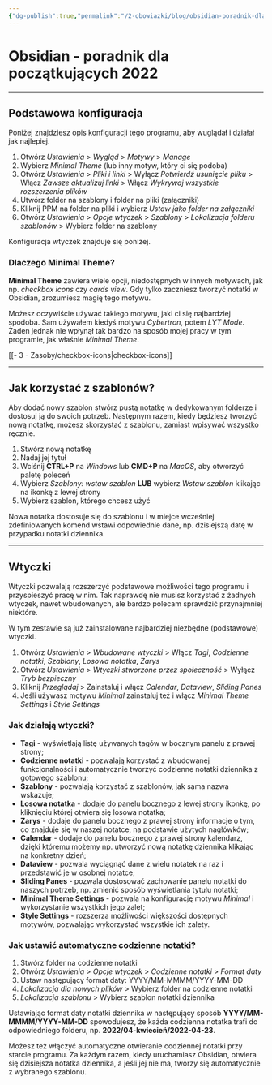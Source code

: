 ```yaml
---
{"dg-publish":true,"permalink":"/2-obowiazki/blog/obsidian-poradnik-dla-poczatkujacych-2022/","dgHomeLink":true,"dgPassFrontmatter":false}
---
```



# Obsidian - poradnik dla początkujących 2022

---

## Podstawowa konfiguracja

Poniżej znajdziesz opis konfiguracji tego programu, aby wuglądał i działał jak najlepiej.

1. Otwórz *Ustawienia* > *Wygląd* > *Motywy* > *Manage*
2. Wybierz *Minimal Theme* (lub inny motyw, który ci się podoba)
3. Otwórz *Ustawienia* > *Pliki i linki* > Wyłącz *Potwierdź usunięcie pliku* > Włącz *Zawsze aktualizuj linki* > Włącz *Wykrywaj wszystkie rozszerzenia plików*
4. Utwórz folder na szablony i folder na pliki (załączniki)
5. Kliknij PPM na folder na pliki i wybierz *Ustaw jako folder na załączniki*
6. Otwórz *Ustawienia* > *Opcje wtyczek* > *Szablony* > *Lokalizacja folderu szablonów* > Wybierz folder na szablony

Konfiguracja wtyczek znajduje się poniżej.

### Dlaczego Minimal Theme?

**Minimal Theme** zawiera wiele opcji, niedostępnych w innych motywach, jak np. *checkbox icons* czy *cards view*. Gdy tylko zaczniesz tworzyć notatki w Obsidian, zrozumiesz magię tego motywu.

Możesz oczywiście używać takiego motywu, jaki ci się najbardziej spodoba. Sam używałem kiedyś motywu *Cybertron*, potem *LYT Mode*. Żaden jednak nie wpłynął tak bardzo na sposób mojej pracy w tym programie, jak właśnie *Minimal Theme*.

[[- 3 - Zasoby/checkbox-icons|checkbox-icons]]

---

## Jak korzystać z szablonów?

Aby dodać nowy szablon stwórz pustą notatkę w dedykowanym folderze i dostosuj ją do swoich potrzeb. Następnym razem, kiedy będziesz tworzyć nową notatkę, możesz skorzystać z szablonu, zamiast wpisywać wszystko ręcznie.

1. Stwórz nową notatkę
2. Nadaj jej tytuł
3. Wciśnij **CTRL+P** na *Windows* lub **CMD+P** na *MacOS*, aby otworzyć paletę poleceń
4. Wybierz *Szablony: wstaw szablon* **LUB** wybierz *Wstaw szablon* klikając na ikonkę z lewej strony
5. Wybierz szablon, którego chcesz użyć

Nowa notatka dostosuje się do szablonu i w miejce wcześniej zdefiniowanych komend wstawi odpowiednie dane, np. dzisiejszą datę w przypadku notatki dziennika.

---

## Wtyczki

Wtyczki pozwalają rozszerzyć podstawowe możliwości tego programu i przyspieszyć pracę w nim. Tak naprawdę nie musisz korzystać z żadnych wtyczek, nawet wbudowanych, ale bardzo polecam sprawdzić przynajmniej niektóre.

W tym zestawie są już zainstalowane najbardziej niezbędne (podstawowe) wtyczki.

1. Otwórz *Ustawienia* > *Wbudowane wtyczki* > Włącz *Tagi*, *Codzienne notatki*, *Szablony*, *Losowa notatka*, *Zarys*
2. Otwórz *Ustawienia* > *Wtyczki stworzone przez społeczność* > Wyłącz *Tryb bezpieczny*
3. Kliknij *Przeglądaj* > Zainstaluj i włącz *Calendar*, *Dataview*, *Sliding Panes*
4. Jeśli używasz motywu *Minimal* zainstaluj też i włącz *Minimal Theme Settings* i *Style Settings*

### Jak działają wtyczki?

- **Tagi** - wyświetlają listę używanych tagów w bocznym panelu z prawej strony;
- **Codzienne notatki** - pozwalają korzystać z wbudowanej funkcjonalności i automatycznie tworzyć codzienne notatki dziennika z gotowego szablonu;
- **Szablony** - pozwalają korzystać z szablonów, jak sama nazwa wskazuje;
- **Losowa notatka** - dodaje do panelu bocznego z lewej strony ikonkę, po kliknięciu której otwiera się losowa notatka;
- **Zarys** - dodaje do panelu bocznego z prawej strony informacje o tym, co znajduje się w naszej notatce, na podstawie użytych nagłówków;
- **Calendar** - dodaje do panelu bocznego z prawej strony kalendarz, dzięki któremu możemy np. utworzyć nową notatkę dziennika klikając na konkretny dzień;
- **Dataview** - pozwala wyciągnąć dane z wielu notatek na raz i przedstawić je w osobnej notatce;
- **Sliding Panes** - pozwala dostosować zachowanie panelu notatki do naszych potrzeb, np. zmienić sposób wyświetlania tytułu notatki;
- **Minimal Theme Settings** - pozwala na konfigurację motywu *Minimal* i wykorzystanie wszystkich jego zalet;
- **Style Settings** - rozszerza możliwości większości dostępnych motywów, pozwalając wykorzystać wszystkie ich zalety.

### Jak ustawić automatyczne codzienne notatki?

1. Stwórz folder na codzienne notatki
2. Otwórz *Ustawienia* > *Opcje wtyczek* > *Codzienne notatki* > *Format daty*
3. Ustaw następujący format daty: YYYY/MM-MMMM/YYYY-MM-DD
4. *Lokalizacja dla nowych plików* > Wybierz folder na codzienne notatki
5. *Lokalizacja szablonu* > Wybierz szablon notatki dziennika

Ustawiając format daty notatki dziennika w następujący sposób **YYYY/MM-MMMM/YYYY-MM-DD** spowodujesz, że każda codzienna notatka trafi do odpowiedniego folderu, np. **2022/04-kwiecień/2022-04-23**.

Możesz też włączyć automatyczne otwieranie codziennej notatki przy starcie programu. Za każdym razem, kiedy uruchamiasz Obsidian, otwiera się dzisiejsza notatka dziennika, a jeśli jej nie ma, tworzy się automatycznie z wybranego szablonu.
